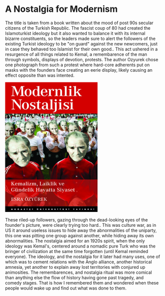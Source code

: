 # A Nostalgia for Modernism

The title is taken from a book written about the mood of post 90s
secular citizens of the Turkish Republic. The fascist coup of 80 had
created the Islamoturkist ideology but it also wanted to balance it
with its internal bizarre constituents, so the leaders made sure to
alert the followers of the existing Turkist ideology to be "on guard"
against the new newcomers, just in case they behaved too Islamist for
their own good.. This act ushered in a resurgence of all things
related to Kemal, a remembarence of the man through symbols, displays
of devotion, protests. The author Ozyurek chose one photograph from
such a protest where hard-core adherents put on masks with the
founders face creating an eerie display, likely causing an effect
opposite than was intented.

![](modernism_cover.jpg)

These riled-up followers, gazing through the dead-looking eyes of the
founder's picture, were clearly trying too hard.. This was culture
war, as in US it around useless issues to hide away the abnormalities
of the uniparty, this one was pitting one group against another, while
hiding away its own abnormalities. The nostalgia aimed for an 1920s
spirit, when the only ideology was Kemal's, centered around a nomadic
pure Turk who was the bringer of civilization at the same time
forgotten (until Kemal reminded everyone). The ideology, and the
nostalgia for it later had many uses, one of which was to cement
relations with the Anglo alliance, another historical amnesia, yet
another to explain away lost territories with conjured up
animosities. The remembarences, and nostalgia ritual was more comical
than anything else the flow of history having gone past tragedy, and
comedy stages. That is how I remembered them and wondered when these
people would wake up and find out what was done to them.
